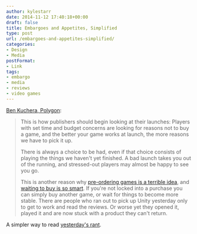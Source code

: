 ```yaml
---
author: kylestarr
date: 2014-11-12 17:40:18+00:00
draft: false
title: Embargoes and Appetites, Simplified
type: post
url: /embargoes-and-appetites-simplified/
categories:
- Design
- Media
postFormat:
- Link
tags:
- embargo
- media
- reviews
- video games
---
```


[Ben Kuchera, Polygon](http://www.polygon.com/2014/11/12/7204429/assassins-creed-unity-launch-driveclub):

> This is how publishers should begin looking at their launches: Players with set time and budget concerns are looking for reasons not to buy a game, and the better your game works at launch, the more reasons we have to pick it up.
>
> There is always a choice to be had, even if that choice consists of playing the things we haven't yet finished. A bad launch takes you out of the running, and stressed-out players may almost be happy to see you go.
>
> This is another reason why [pre-ordering games is a terrible idea](http://www.polygon.com/2014/7/10/5887425/aliens-isolation-ripley-preorder-exclusive-no), and [waiting to buy is so smart](http://www.polygon.com/2014/8/20/6049157/Diablo-3-new-releases-wait-patience). If you're not locked into a purchase you can simply buy another game, or wait for things to become more stable. There are people who ran out to pick up Unity yesterday only to get to work and read the reviews. Or worse yet  they opened it, played it and are now stuck with a product they can't return.

A simpler way to read [yesterday's rant](/2014/11/11/embargoes-and-appetites/).
